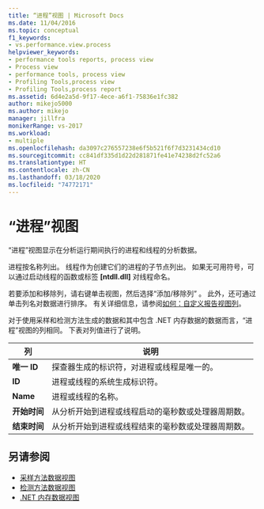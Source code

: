 ```yaml
---
title: “进程”视图 | Microsoft Docs
ms.date: 11/04/2016
ms.topic: conceptual
f1_keywords:
- vs.performance.view.process
helpviewer_keywords:
- performance tools reports, process view
- Process view
- performance tools, process view
- Profiling Tools,process view
- Profiling Tools,process report
ms.assetid: 6d4e2a5d-9f17-4ece-a6f1-75836e1fc382
author: mikejo5000
ms.author: mikejo
manager: jillfra
monikerRange: vs-2017
ms.workload:
- multiple
ms.openlocfilehash: da3097c276557238e6f5b521f6f7d3231434cd10
ms.sourcegitcommit: cc841df335d1d22d281871fe41e74238d2fc52a6
ms.translationtype: HT
ms.contentlocale: zh-CN
ms.lasthandoff: 03/18/2020
ms.locfileid: "74772171"
---
```

# <a name="process-view"></a>“进程”视图
“进程”视图显示在分析运行期间执行的进程和线程的分析数据。

 进程按名称列出。 线程作为创建它们的进程的子节点列出。 如果无可用符号，可以通过启动线程的函数或标签 **[ntdll.dll]** 对线程命名。

 若要添加和移除列，请右键单击视图，然后选择“添加/移除列”  。 此外，还可通过单击列名对数据进行排序。 有关详细信息，请参阅[如何：自定义报告视图列](../profiling/how-to-customize-report-view-columns.md)。

 对于使用采样和检测方法生成的数据和其中包含 .NET 内存数据的数据而言，“进程”视图的列相同。 下表对列值进行了说明。

|列|说明|
|------------|-----------------|
|**唯一 ID**|探查器生成的标识符，对进程或线程是唯一的。|
|**ID**|进程或线程的系统生成标识符。|
|**Name**|进程或线程的名称。|
|**开始时间**|从分析开始到进程或线程启动的毫秒数或处理器周期数。|
|**结束时间**|从分析开始到进程或线程结束的毫秒数或处理器周期数。|

## <a name="see-also"></a>另请参阅
- [采样方法数据视图](../profiling/profiler-sampling-method-data-views.md)
- [检测方法数据视图](../profiling/instrumentation-method-data-views.md)
- [.NET 内存数据视图](../profiling/dotnet-memory-data-views.md)

